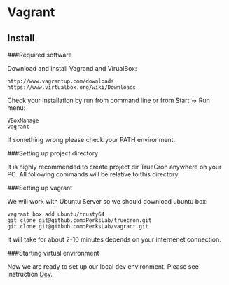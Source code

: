 Vagrant
=======

Install
-------

###Required software

Download and install Vagrand and VirualBox:

    http://www.vagrantup.com/downloads
    https://www.virtualbox.org/wiki/Downloads


Check your installation by run from command line or from Start -> Run menu:

    VBoxManage
    vagrant

If something wrong please check your PATH environment.

###Setting up project directory

It is highly recommended to create project dir TrueCron anywhere on your PC. All following commands will be relative to this directory.

###Setting up vagrant

We will work with Ubuntu Server so we should download ubuntu box:

    vagrant box add ubuntu/trusty64
    git clone git@github.com:PerksLab/truecron.git
    git clone git@github.com:PerksLab/vagrant.git
  
It will take for about 2-10 minutes depends on your internenet connection. 

###Starting virtual environment

Now we are ready to set up our local dev environment. Please see instruction [Dev](/dev/README.md).
